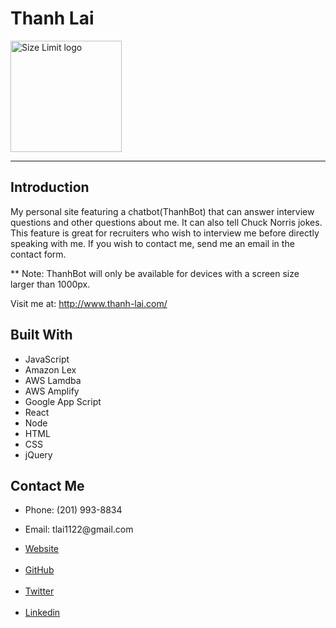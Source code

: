 # Thanh Lai
<img align="center" width="178" height="178"
     title="Size Limit logo" src="./public/favicon.ico">

---

## Introduction
My personal site featuring a chatbot(ThanhBot) that can answer interview questions and other questions about me. It can also tell Chuck Norris jokes. This feature is great for recruiters who wish to interview me before directly speaking with me. If you wish to contact me, send me an email in the contact form.

** Note: ThanhBot will only be available for devices with a screen size larger than 1000px.
 
Visit me at: http://www.thanh-lai.com/

## Built With

- JavaScript
- Amazon Lex
- AWS Lamdba
- AWS Amplify
- Google App Script
- React
- Node
- HTML
- CSS
- jQuery

## Contact Me

<ul>
  <li><p>Phone: (201) 993-8834</p></li>
  <li><p>Email: tlai1122@gmail.com</p></li>
  <li><a href="http://www.thanh-lai.com/" target="_blank" >Website</a></li><br>
  <li><a href="https://github.com/Thanh-Lai" target="_blank" >GitHub</a></li><br>
  <li><a href="https://twitter.com/tlaiful" target="_blank" >Twitter</a></li><br>
  <li><a href="https://www.linkedin.com/in/thanhlai/" target="_blank" >Linkedin</a></li><br>
</ul>
